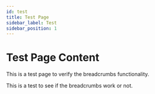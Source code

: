 ```yaml
---
id: test
title: Test Page
sidebar_label: Test
sidebar_position: 1
---
```


# Test Page Content

This is a test page to verify the breadcrumbs functionality.

This is a test to see if the breadcrumbs work or not. 